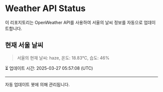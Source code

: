 
# Weather API Status

이 리포지토리는 OpenWeather API를 사용하여 서울의 날씨 정보를 자동으로 업데이트합니다.

## 현재 서울 날씨
> 서울의 현재 날씨: haze, 온도: 18.83°C, 습도: 46%

⏳ 업데이트 시간: 2025-03-27 05:57:08 (UTC)

---
자동 업데이트 봇에 의해 관리됩니다.
